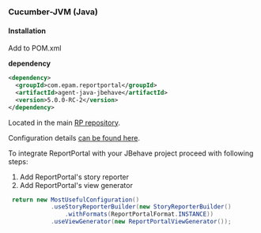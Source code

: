 ### Cucumber-JVM (Java)


#### Installation

Add to POM.xml

**dependency**

~~~~~~~~~~~~~~~~~~~~~~~~~~~~~~~~~~~~~~~~~~~~~~~~~~~~~~~~~~~~~~~~~~~~~~~~~~~~~~~~ xml
<dependency>
  <groupId>com.epam.reportportal</groupId>
  <artifactId>agent-java-jbehave</artifactId>
  <version>5.0.0-RC-2</version>  
</dependency>
~~~~~~~~~~~~~~~~~~~~~~~~~~~~~~~~~~~~~~~~~~~~~~~~~~~~~~~~~~~~~~~~~~~~~~~~~~~~~~~~


Located in the main [RP repository](<https://github.com/reportportal/agent-java-jbehave>).

Configuration details [can be found here](http://reportportal.io/docs/JVM-based-clients-configuration).

To integrate ReportPortal with your JBehave project proceed with following steps:
1. Add ReportPortal's story reporter
2. Add ReportPortal's view generator

```java
 return new MostUsefulConfiguration()             
            .useStoryReporterBuilder(new StoryReporterBuilder()               
                .withFormats(ReportPortalFormat.INSTANCE))
            .useViewGenerator(new ReportPortalViewGenerator());
```
